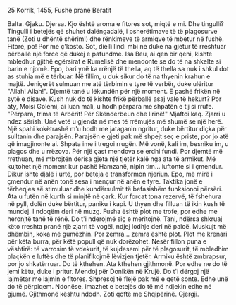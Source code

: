 25 Korrik, 1455, Fushë pranë Beratit

Balta. Gjaku. Djersa. Kjo është aroma e fitores sot, miqtë e mi. Dhe tingulli? Tingulli i betejës që shuhet dalëngadalë, i psherëtimave të të plagosurve tanë (Zoti u dhëntë shërim!) dhe rënkimeve të armiqve të mbetur në fushë. Fitore, po! Por me ç'kosto.
Sot, dielli lindi mbi ne duke na gjetur të rreshtuar përballë një force që dukej e pafundme. Isa Beu, ai qen bir qeni, kishte mbledhur gjithë egërsirat e Rumelisë dhe mendonte se do të na shkelte si barin e njomë. Epo, bari ynë ka rrënjë të thella, aq të thella sa nuk i shkul dot as stuhia më e tërbuar.
Në fillim, u duk sikur do të na thyenin krahun e majtë. Jeniçerët sulmuan me atë tërbimin e tyre të verbër, duke ulëritur "Allah! Allah!". Djemtë tanë u lëkundën për një moment. E pashë frikën në sytë e disave. Kush nuk do të kishte frikë përballë asaj vale të hekurt? Por aty, Moisi Golemi, ai luan mali, u hodh përpara me shpatën e tij si rrufe. "Përpara, trima të Arbërit! Për Skënderbeun dhe lirinë!" Mjaftoi kaq. Zjarri u ndez sërish.
Unë vetë u gjenda në mes të rrëmujës më shumë se një herë. Një spahi kokëtrashë m'u hodh me jataganin ngritur, duke bërtitur diçka për sulltanin dhe parajsën. Parajsën e gjeti pak më shpejt seç e priste, por jo atë që imagjinonte ai. Shpata ime i tregoi rrugën. Më vonë, kali im, besniku im, u plagos dhe u rrëzova. Për një çast mendova se erdhi fundi. Por djemtë më rrethuan, më mbrojtën derisa gjeta një tjetër kalë nga ata të armikut.
Më kujtohet një moment kur pashë Hamzanë, nipin tim... luftonte si i çmendur. Dikur ishte djalë i urtë, por beteja e transformon njeriun. Epo, më mirë i çmendur në anën tonë sesa i mençur në anën e tyre.
Taktika jonë e tërheqjes së stimuluar dhe kundërsulmit të befasishëm funksionoi përsëri. Ata u futën në kurth si minjtë në çark. Kur forcat tona rezervë, të fshehura në pyll, dolën duke bërtitur, paniku i kapi. U thyen dhe filluan të ikin kush të mundej. I ndoqëm deri në muzg. Fusha është plot me trofe, por edhe me heronjtë tanë të rënë. Do t'i nderojmë siç e meritojnë.
Tani, ndërsa shkruaj këto rreshta pranë një zjarri të vogël, ndjej lodhje deri në palcë. Muskujt më dhëmbin, koka më gumëzhin. Por zemra... zemra është plot. Plot me krenari për këta burra, për këtë popull që nuk dorëzohet.
Nesër fillon puna e vështirë: të varrosim të vdekurit, të kujdesemi për të plagosurit, të mbledhim plaçkën e luftës dhe të planifikojmë lëvizjen tjetër. Armiku është zmbrapsur, por jo shkatërruar. Do të kthehen. Ata kthehen gjithmonë. Por edhe ne do të jemi këtu, duke i pritur.
Mendoj për Donikën në Krujë. Do t'i dërgoj një lajmëtar me lajmin e fitores. Shpresoj të flejë pak më e qetë sonte. Edhe unë do të përpiqem. Ndonëse, imazhet e betejës do të më ndjekin edhe në gjumë. Gjithmonë kështu ndodh.
Zoti qoftë me Shqipërinë.
Gjergji.